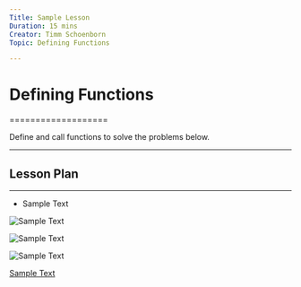 ```yaml
---
Title: Sample Lesson
Duration: 15 mins
Creator: Timm Schoenborn
Topic: Defining Functions

---
```


# Defining Functions
===================


Define and call functions to solve the problems below.

----------


## Lesson Plan
-------------

- Sample Text


![Sample Text](link "link description")

![Sample Text](link "link description")

![Sample Text](link "link description")


[Sample Text](link "link description")
